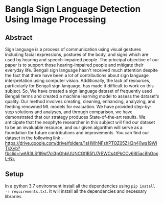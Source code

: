 # Bangla Sign Language Detection Using Image Processing

## Abstract
Sign language is a process of communication using visual gestures including facial expressions, postures of the body, and signs which are used by hearing and speech-impaired people. The principal objective of our paper is to support those hearing-impaired people and mitigate their everyday life. Bengali sign language hasn't received much attention despite the fact that there have been a lot of contributions about sign language interpretation using computer vision. Additionally, the lack of resources, particularly for Bengali sign language, has made it difficult to work on this subject. So, We have created a sign language dataset of frequently used Bengali terms and created a machine learning model to assess the dataset's quality. Our method involves creating, cleaning, enhancing, analyzing, and feeding renowned ML models for evaluation. We have provided step-by-step solutions and analyses, and through comparison, we have demonstrated that our strategy produces State-of-the-art results. We anticipate that the neophyte researcher in this subject will find our dataset to be an invaluable resource, and our given algorithm will serve as a foundation for future contributions and improvements. You can find our dataset in the following link - https://drive.google.com/drive/folders/1sHWhNFshPTOZ05ZH3n4j1ws19WiTsXyb?fbclid=IwAR3LSflI9pf7di3pGhkjUUNCGfIB5fU7rEWCs4tPkCCv6l65acBhOogL-Nk

## Setup
In a python 3.7 environment  install all the dependencies using `pip install -r requirements.txt`. It will install all the dependencies and necessary libraries.


